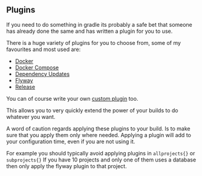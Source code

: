## Plugins

If you need to do something in gradle its probably a safe bet that someone 
has already done the same and has written a plugin for you to use.

There is a huge variety of plugins for you to choose from, some of my favourites and most used are:

- [Docker](https://github.com/bmuschko/gradle-docker-plugin)
- [Docker Compose](https://github.com/avast/gradle-docker-compose-plugin)
- [Dependency Updates](https://github.com/ben-manes/gradle-versions-plugin)
- [Flyway](https://flywaydb.org/getstarted/firststeps/gradle)
- [Release](https://github.com/researchgate/gradle-release)

You can of course write your own [custom plugin](https://docs.gradle.org/current/userguide/custom_plugins.html) too.


This allows you to very quickly extend the power of your builds to do whatever you want.

A word of caution regards applying these plugins to your build. Is to make sure that you apply them only where needed.
Applying a plugin will add to your configuration time, even if you are not using it.

For example you should typically avoid applying plugins in <code>allprojects{}</code> or <code>subprojects{}</code>
If you have 10 projects and only one of them uses a database then only apply the flyway plugin to that project.
